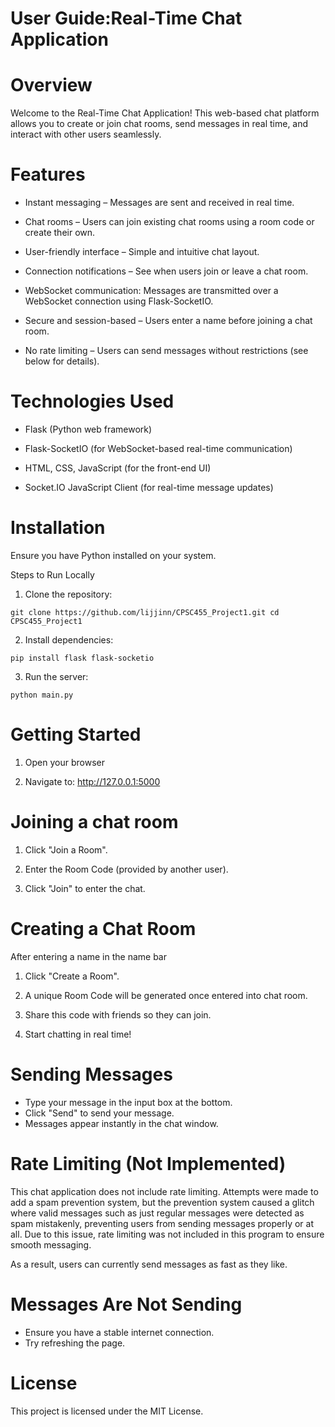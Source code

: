 #  User Guide:Real-Time Chat Application 

# Overview

Welcome to the Real-Time Chat Application! This web-based chat platform allows you to create or join chat rooms, send messages in real time, and interact with other users seamlessly.

# Features

- Instant messaging – Messages are sent and received in real time.

- Chat rooms – Users can join existing chat rooms using a room code or create their own.

- User-friendly interface – Simple and intuitive chat layout.

- Connection notifications – See when users join or leave a chat room.

- WebSocket communication: Messages are transmitted over a WebSocket connection using Flask-SocketIO.

- Secure and session-based – Users enter a name before joining a chat room.

- No rate limiting – Users can send messages without restrictions (see below for details).

# Technologies Used

- Flask (Python web framework)

- Flask-SocketIO (for WebSocket-based real-time communication)

- HTML, CSS, JavaScript (for the front-end UI)

- Socket.IO JavaScript Client (for real-time message updates)

# Installation

Ensure you have Python installed on your system.

Steps to Run Locally

1. Clone the repository:

`git clone https://github.com/lijjinn/CPSC455_Project1.git
cd CPSC455_Project1`

2. Install dependencies:

`pip install flask flask-socketio`

3. Run the server:

`python main.py`

# Getting Started

1. Open your browser
   
2. Navigate to: http://127.0.0.1:5000

# Joining a chat room

1. Click "Join a Room".
   
2. Enter the Room Code (provided by another user).
   
3. Click "Join" to enter the chat.

# Creating a Chat Room
After entering a name in the name bar
1. Click "Create a Room".
   
2. A unique Room Code will be generated once entered into chat room.
   
3. Share this code with friends so they can join.
   
4. Start chatting in real time!

# Sending Messages 

- Type your message in the input box at the bottom.
- Click "Send" to send your message.
- Messages appear instantly in the chat window.

# Rate Limiting (Not Implemented)

This chat application does not include rate limiting. Attempts were made to add a spam prevention system, but the prevention system caused a glitch where valid messages such as just regular messages were detected as spam mistakenly, preventing users from sending messages properly or at all. Due to this issue, rate limiting was not included in this program to ensure smooth messaging.

As a result, users can currently send messages as fast as they like. 

# Messages Are Not Sending
- Ensure you have a stable internet connection.
- Try refreshing the page.

# License

This project is licensed under the MIT License.
